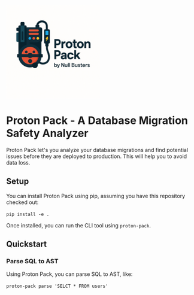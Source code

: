 <img src="assets/proton-pack.png" alt="My Screenshot" width="250"/>

# Proton Pack - A Database Migration Safety Analyzer 
Proton Pack let's you analyze your database migrations and find potential issues
before they are deployed to production. This will help you to avoid data loss.

## Setup
You can install Proton Pack using pip, assuming you have this repository checked out:

`pip install -e .`

Once installed, you can run the CLI tool using `proton-pack`.

## Quickstart

### Parse SQL to AST
Using Proton Pack, you can parse SQL to AST, like:

`proton-pack parse 'SELCT * FROM users'`